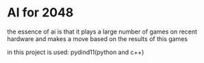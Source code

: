# AI for 2048
the essence of ai is that it plays a large number of games on recent hardware and makes a move based on the results of this games

in this project is used: pydind11(python and c++)
